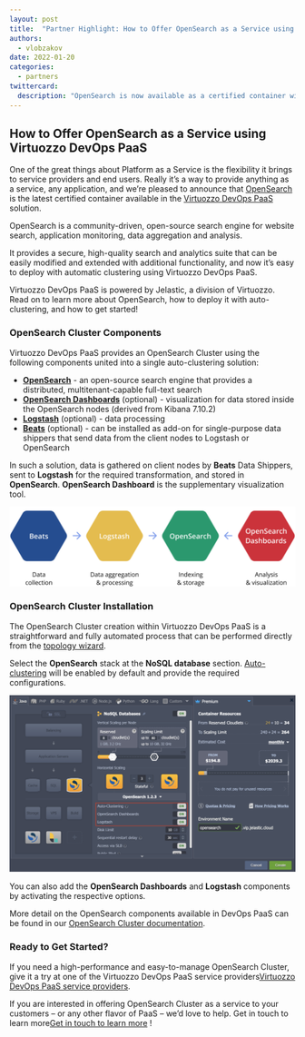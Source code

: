 ```yaml
---
layout: post
title:  "Partner Highlight: How to Offer OpenSearch as a Service using Virtuozzo DevOps PaaS"
authors: 
  - vlobzakov
date: 2022-01-20
categories: 
  - partners
twittercard:
  description: "OpenSearch is now available as a certified container with auto-clustering inside Virtuozzo DevOps PaaS. Start offering OpenSearch Cluster as a service"
---
```


## How to Offer OpenSearch as a Service using Virtuozzo DevOps PaaS  

One of the great things about Platform as a Service is the flexibility it brings to service providers and end users. Really it’s a way to provide anything as a service, any application, and we’re pleased to announce that [OpenSearch](https://opensearch.org/) is the latest certified container available in the [Virtuozzo DevOps PaaS](https://www.virtuozzo.com/devops-platform-as-a-service/) solution.  

OpenSearch is a community-driven, open-source search engine for website search, application monitoring, data aggregation and analysis.  

It provides a secure, high-quality search and analytics suite that can be easily modified and extended with additional functionality, and now it’s easy to deploy with automatic clustering using Virtuozzo DevOps PaaS.  

Virtuozzo DevOps PaaS is powered by Jelastic, a division of Virtuozzo. Read on to learn more about OpenSearch, how to deploy it with auto-clustering, and how to get started!

### OpenSearch Cluster Components  

Virtuozzo DevOps PaaS provides an OpenSearch Cluster using the following components united into a single auto-clustering solution:  

 * **[OpenSearch](https://docs.jelastic.com/opensearch-cluster/#opensearch)** - an open-source search engine that provides a distributed, multitenant-capable full-text search  
 * **[OpenSearch Dashboards](https://docs.jelastic.com/opensearch-cluster/#opensearch-dashboards)** (optional) - visualization for data stored inside the OpenSearch nodes (derived from Kibana 7.10.2)  
 * **[Logstash](https://docs.jelastic.com/opensearch-cluster/#logstash)** (optional) - data processing  
 * **[Beats](https://docs.jelastic.com/opensearch-cluster/#beats-add-on)** (optional) - can be installed as add-on for single-purpose data shippers that send data from the client nodes to Logstash or OpenSearch  

In such a solution, data is gathered on client nodes by **Beats** Data Shippers, sent to **Logstash** for the required transformation, and stored in **OpenSearch**. **OpenSearch Dashboard** is the supplementary visualization tool.  

![OpenSearch Cluster Data Acquisition](/assets/media/blog-images/2022-01-20-opensearch-as-a-service/data-flow.png)

### OpenSearch Cluster Installation

The OpenSearch Cluster creation within Virtuozzo DevOps PaaS is a straightforward and fully automated process that can be performed directly from the [topology wizard](https://docs.jelastic.com/setting-up-environment/).  

Select the **OpenSearch** stack at the **NoSQL database** section. [Auto-clustering](https://docs.jelastic.com/auto-clustering/) will be enabled by default and provide the required configurations.

![Virtuozzo-OpenSearch Cluster Dashboard](/assets/media/blog-images/2022-01-20-opensearch-as-a-service/dashboard.png)

You can also add the **OpenSearch Dashboards** and **Logstash** components by activating the respective options.  

More detail on the OpenSearch components available in DevOps PaaS can be found in our [OpenSearch Cluster documentation](https://docs.jelastic.com/opensearch-cluster/).

### Ready to Get Started?  

If you need a high-performance and easy-to-manage OpenSearch Cluster, give it a try at one of the Virtuozzo DevOps PaaS service providers[Virtuozzo DevOps PaaS service providers](https://jelastic.cloud/). 


If you are interested in offering OpenSearch Cluster as a service to your customers – or any other flavor of PaaS – we’d love to help. Get in touch to learn more[Get in touch to learn more](https://www.virtuozzo.com/company/contact/) !

